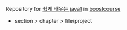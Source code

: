 Repository for [쉽게 배우는 java1](https://www.boostcourse.org/cs126/joinLectures/51565) in [boostcourse](https://www.boostcourse.org/)   
   
- section > chapter > file/project

